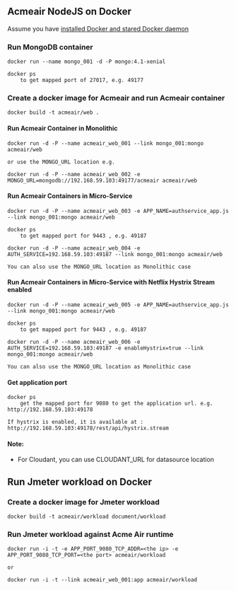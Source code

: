## Acmeair NodeJS on Docker 


Assume you have [installed Docker and stared Docker daemon](https://docs.docker.com/installation/)

### Run MongoDB container

	docker run --name mongo_001 -d -P mongo:4.1-xenial
	
	docker ps
		to get mapped port of 27017, e.g. 49177 

### Create a docker image for Acmeair and run Acmeair container

	docker build -t acmeair/web .
	

#### Run Acmeair Container in Monolithic

	docker run -d -P --name acmeair_web_001 --link mongo_001:mongo acmeair/web 
	
	or use the MONGO_URL location e.g.
	
	docker run -d -P --name acmeair_web_002 -e MONGO_URL=mongodb://192.168.59.103:49177/acmeair acmeair/web 
	
		
#### Run Acmeair Containers in Micro-Service

	docker run -d -P --name acmeair_web_003 -e APP_NAME=authservice_app.js --link mongo_001:mongo acmeair/web 
	
	docker ps
		to get mapped port for 9443 , e.g. 49187
		
	docker run -d -P --name acmeair_web_004 -e AUTH_SERVICE=192.168.59.103:49187 --link mongo_001:mongo acmeair/web 

	You can also use the MONGO_URL location as Monolithic case


#### Run Acmeair Containers in Micro-Service with Netflix Hystrix Stream enabled

	docker run -d -P --name acmeair_web_005 -e APP_NAME=authservice_app.js --link mongo_001:mongo acmeair/web 
	
	docker ps
		to get mapped port for 9443 , e.g. 49187
		
	docker run -d -P --name acmeair_web_006 -e AUTH_SERVICE=192.168.59.103:49187 -e enableHystrix=true --link mongo_001:mongo acmeair/web 
	
	You can also use the MONGO_URL location as Monolithic case
	

#### Get application port

	docker ps
		get the mapped port for 9080 to get the application url. e.g. http://192.168.59.103:49178

	If hystrix is enabled, it is available at : http://192.168.59.103:49178/rest/api/hystrix.stream

	
#### Note:

* For Cloudant, you can use CLOUDANT_URL for datasource location


## Run Jmeter workload on Docker 

### Create a docker image for Jmeter workload

	docker build -t acmeair/workload document/workload

### Run Jmeter workload against Acme Air runtime

	docker run -i -t -e APP_PORT_9080_TCP_ADDR=<the ip> -e APP_PORT_9080_TCP_PORT=<the port> acmeair/workload
	
	or
	
	docker run -i -t --link acmeair_web_001:app acmeair/workload
	
